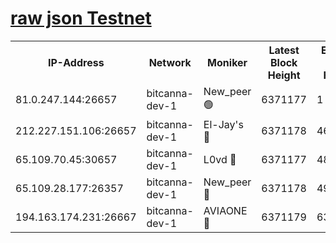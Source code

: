 [raw json Testnet](https://rpc-check.bcat.stavr.tech/bcat/rpc-bcat-result.json)
=


<table><tr><th>IP-Address</th><th>Network</th><th>Moniker</th><th>Latest Block Height</th><th>Earliest Block Height</th><th>Catching Up</th><th>Tx Index</th><th>Voting Power</th><th>Scan Time</th></tr><tr><td>81.0.247.144:26657</td><td>bitcanna-dev-1</td><td>New_peer 🟢</td><td>6371177</td><td>1</td><td>False</td><td>on</td><td>0</td><td>2024-02-10T01:04:16.112415920UTC</td></tr><tr><td>212.227.151.106:26657</td><td>bitcanna-dev-1</td><td>El-Jay's 🔴</td><td>6371178</td><td>4670391</td><td>False</td><td>on</td><td>2218164</td><td>2024-02-10T01:04:22.912618701UTC</td></tr><tr><td>65.109.70.45:30657</td><td>bitcanna-dev-1</td><td>L0vd 🔴</td><td>6371177</td><td>4828155</td><td>False</td><td>on</td><td>307920</td><td>2024-02-10T01:04:16.462946592UTC</td></tr><tr><td>65.109.28.177:26357</td><td>bitcanna-dev-1</td><td>New_peer 🔴</td><td>6371178</td><td>4952911</td><td>False</td><td>on</td><td>2237067</td><td>2024-02-10T01:04:23.264468136UTC</td></tr><tr><td>194.163.174.231:26667</td><td>bitcanna-dev-1</td><td>AVIAONE 🔴</td><td>6371179</td><td>6369951</td><td>False</td><td>on</td><td>1949865</td><td>2024-02-10T01:04:29.757157051UTC</td></tr></table>